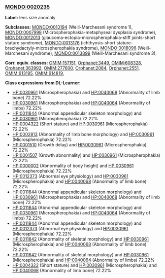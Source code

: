 
### [MONDO:0020235](http://purl.obolibrary.org/obo/MONDO_0020235)
**Label:** lens size anomaly

**Subclasses:** [MONDO:0010194](http://purl.obolibrary.org/obo/MONDO_0010194) (Weill-Marchesani syndrome 1), [MONDO:0007998](http://purl.obolibrary.org/obo/MONDO_0007998) (Microspherophakia-metaphyseal dysplasia syndrome), [MONDO:0012013](http://purl.obolibrary.org/obo/MONDO_0012013) (glaucoma-ectopia-microspherophakia-stiff joints-short stature syndrome), [MONDO:0013176](http://purl.obolibrary.org/obo/MONDO_0013176) (ichthyosis-short stature-brachydactyly-microspherophakia syndrome), [MONDO:0018096](http://purl.obolibrary.org/obo/MONDO_0018096) (Weill-Marchesani syndrome), [MONDO:0013899](http://purl.obolibrary.org/obo/MONDO_0013899) (Weill-Marchesani syndrome 3), 

**Corr. equiv. classes:** [OMIM:157151](http://purl.obolibrary.org/obo/OMIM_157151), [Orphanet:3449](http://www.orpha.net/ORDO/Orphanet_3449), [OMIM:608328](http://purl.obolibrary.org/obo/OMIM_608328), [Orphanet:363992](http://www.orpha.net/ORDO/Orphanet_363992), [OMIM:277600](http://purl.obolibrary.org/obo/OMIM_277600), [Orphanet:2084](http://www.orpha.net/ORDO/Orphanet_2084), [Orphanet:2551](http://www.orpha.net/ORDO/Orphanet_2551), [OMIM:613195](http://purl.obolibrary.org/obo/OMIM_613195), [OMIM:614819](http://purl.obolibrary.org/obo/OMIM_614819), 

**Class expressions from DL-Learner:**

- [HP:0030961](http://purl.obolibrary.org/obo/HP_0030961) (Microspherophakia) and [HP:0040068](http://purl.obolibrary.org/obo/HP_0040068) (Abnormality of limb bone) 72.22%
- [HP:0030961](http://purl.obolibrary.org/obo/HP_0030961) (Microspherophakia) and [HP:0040064](http://purl.obolibrary.org/obo/HP_0040064) (Abnormality of limbs) 72.22%
- [HP:0011844](http://purl.obolibrary.org/obo/HP_0011844) (Abnormal appendicular skeleton morphology) and [HP:0030961](http://purl.obolibrary.org/obo/HP_0030961) (Microspherophakia) 72.22%
- [HP:0004322](http://purl.obolibrary.org/obo/HP_0004322) (Short stature) and [HP:0030961](http://purl.obolibrary.org/obo/HP_0030961) (Microspherophakia) 72.22%
- [HP:0002813](http://purl.obolibrary.org/obo/HP_0002813) (Abnormality of limb bone morphology) and [HP:0030961](http://purl.obolibrary.org/obo/HP_0030961) (Microspherophakia) 72.22%
- [HP:0001510](http://purl.obolibrary.org/obo/HP_0001510) (Growth delay) and [HP:0030961](http://purl.obolibrary.org/obo/HP_0030961) (Microspherophakia) 72.22%
- [HP:0001507](http://purl.obolibrary.org/obo/HP_0001507) (Growth abnormality) and [HP:0030961](http://purl.obolibrary.org/obo/HP_0030961) (Microspherophakia) 72.22%
- [HP:0000002](http://purl.obolibrary.org/obo/HP_0000002) (Abnormality of body height) and [HP:0030961](http://purl.obolibrary.org/obo/HP_0030961) (Microspherophakia) 72.22%
- [HP:0012373](http://purl.obolibrary.org/obo/HP_0012373) (Abnormal eye physiology) and [HP:0030961](http://purl.obolibrary.org/obo/HP_0030961) (Microspherophakia) and [HP:0040068](http://purl.obolibrary.org/obo/HP_0040068) (Abnormality of limb bone) 72.22%
- [HP:0011844](http://purl.obolibrary.org/obo/HP_0011844) (Abnormal appendicular skeleton morphology) and [HP:0030961](http://purl.obolibrary.org/obo/HP_0030961) (Microspherophakia) and [HP:0040068](http://purl.obolibrary.org/obo/HP_0040068) (Abnormality of limb bone) 72.22%
- [HP:0011844](http://purl.obolibrary.org/obo/HP_0011844) (Abnormal appendicular skeleton morphology) and [HP:0030961](http://purl.obolibrary.org/obo/HP_0030961) (Microspherophakia) and [HP:0040064](http://purl.obolibrary.org/obo/HP_0040064) (Abnormality of limbs) 72.22%
- [HP:0011844](http://purl.obolibrary.org/obo/HP_0011844) (Abnormal appendicular skeleton morphology) and [HP:0012373](http://purl.obolibrary.org/obo/HP_0012373) (Abnormal eye physiology) and [HP:0030961](http://purl.obolibrary.org/obo/HP_0030961) (Microspherophakia) 72.22%
- [HP:0011842](http://purl.obolibrary.org/obo/HP_0011842) (Abnormality of skeletal morphology) and [HP:0030961](http://purl.obolibrary.org/obo/HP_0030961) (Microspherophakia) and [HP:0040068](http://purl.obolibrary.org/obo/HP_0040068) (Abnormality of limb bone) 72.22%
- [HP:0011842](http://purl.obolibrary.org/obo/HP_0011842) (Abnormality of skeletal morphology) and [HP:0030961](http://purl.obolibrary.org/obo/HP_0030961) (Microspherophakia) and [HP:0040064](http://purl.obolibrary.org/obo/HP_0040064) (Abnormality of limbs) 72.22%
- [HP:0004322](http://purl.obolibrary.org/obo/HP_0004322) (Short stature) and [HP:0030961](http://purl.obolibrary.org/obo/HP_0030961) (Microspherophakia) and [HP:0040068](http://purl.obolibrary.org/obo/HP_0040068) (Abnormality of limb bone) 72.22%


